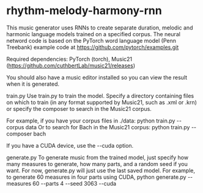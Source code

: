 # rhythm-melody-harmony-rnn

This music generator uses RNNs to create separate duration, melodic and harmonic language models trained on a specified corpus.
The neural netword code is based on the PyTorch word language model (Penn Treebank) example code at 
https://github.com/pytorch/examples.git

Required dependencies:
  PyTorch (torch),
  Music21 (https://github.com/cuthbertLab/music21/releases)
  
You should also have a music editor installed so you can view the result when it is generated.

train.py
  Use train.py to train the model. Specify a directory containing files on which to train (in any format supported by Music21, such
  as .xml or .krn) or specify the composer to search in the Music21 corpus. 
  
  For example, if you have your corpus files in ./data:
    python train.py --corpus data
  Or to search for Bach in the Music21 corpus:
    python train.py --composer bach

  If you have a CUDA device, use the --cuda option.

generate.py
  To generate music from the trained model, just specify how many measures to generate, how many parts, and a random seed if you 
  want. For now, generate.py will just use the last saved model. For example, to generate 60 measures in four parts using CUDA,
    python generate.py --measures 60 --parts 4 --seed 3063 --cuda
